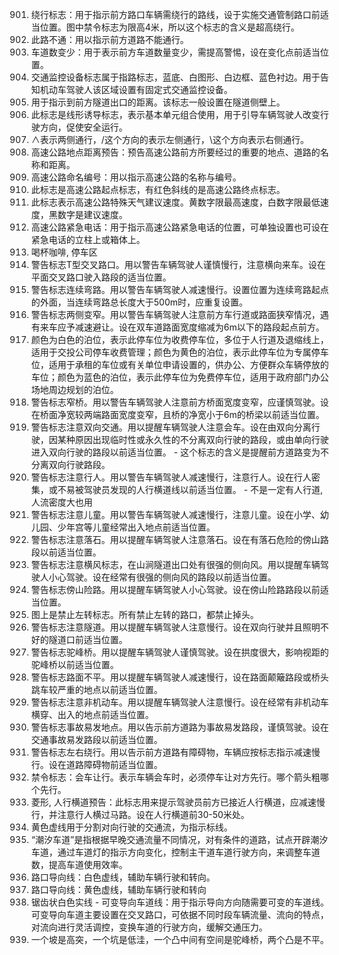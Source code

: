 901. 绕行标志：用于指示前方路口车辆需绕行的路线，设于实施交通管制路口前适当位置。图中禁令标志为限高4米，所以这个标志的含义是超高绕行。
902. 此路不通：用以指示前方道路不能通行。
903. 车道数变少：用于表示前方车道数量变少，需提高警惕，设在变化点前适当位置。
905. 交通监控设备标志属于指路标志，蓝底、白图形、白边框、蓝色衬边。用于告知机动车驾驶人该区域设置有固定式交通监控设备。
906. 用于指示到前方隧道出口的距离。该标志一般设置在隧道侧壁上。
907. 此标志是线形诱导标志，表示基本单元组合使用，用于引导车辆驾驶人改变行驶方向，促使安全运行。
908. ∧表示两侧通行，/这个方向的表示左侧通行，\这个方向表示右侧通行。
913. 高速公路地点距离预告：预告高速公路前方所要经过的重要的地点、道路的名称和距离。
914. 高速公路命名编号：用以指示高速公路的名称与编号。
918. 此标志是高速公路起点标志，有红色斜线的是高速公路终点标志。
925. 此标志表示高速公路特殊天气建议速度。黄数字限最高速度，白数字限最低速度，黑数字是建议速度。
926. 高速公路紧急电话：用于指示高速公路紧急电话的位置，可单独设置也可设在紧急电话的立柱上或箱体上。
932. 喝杯咖啡, 停车区
941. 警告标志T型交叉路口。用以警告车辆驾驶人谨慎慢行，注意横向来车。设在平面交叉路口驶入路段的适当位置。
945. 警告标志连续弯路。用以警告车辆驾驶人减速慢行。设置位置为连续弯路起点的外面，当连续弯路总长度大于500m时，应重复设置。
946. 警告标志两侧变窄。用以警告车辆驾驶人注意前方车行道或路面狭窄情况，遇有来车应予减速避让。设在双车道路面宽度缩减为6m以下的路段起点前方。
947. 颜色为白色的泊位，表示此停车位为收费停车位，多位于人行道及退缩线上，适用于交投公司停车收费管理；颜色为黄色的泊位，表示此停车位为专属停车位，适用于承租的车位或有关单位申请设置的，供办公、方便群众车辆停放的车位；颜色为蓝色的泊位，表示此停车位为免费停车位，适用于政府部门办公场地周边规划的泊位。
951. 警告标志窄桥。用以警告车辆驾驶人注意前方桥面宽度变窄，应谨慎驾驶。设在桥面净宽较两端路面宽度变窄，且桥的净宽小于6m的桥梁以前适当位置。
952. 警告标志注意双向交通。用以提醒车辆驾驶人注意会车。设在由双向分离行驶，因某种原因出现临时性或永久性的不分离双向行驶的路段，或由单向行驶进入双向行驶的路段以前适当位置。
    - 这个标志的含义是提醒前方道路变为不分离双向行驶路段。
953. 警告标志注意行人。用以警告车辆驾驶人减速慢行，注意行人。设在行人密集，或不易被驾驶员发现的人行横道线以前适当位置。
    - 不是一定有人行道, 人流密度大也用
954. 警告标志注意儿童。用以警告车辆驾驶人减速慢行，注意儿童。设在小学、幼儿园、少年宫等儿童经常出入地点前适当位置。
956. 警告标志注意落石。用以提醒车辆驾驶人注意落石。设在有落石危险的傍山路段以前适当位置。
957. 警告标志注意横风标志，在山涧隧道出口处有很强的侧向风。用以提醒车辆驾驶人小心驾驶。设在经常有很强的侧向风的路段以前适当位置。
959. 警告标志傍山险路。用以提醒车辆驾驶人小心驾驶。设在傍山险路路段以前适当位置。
960. 图上是禁止左转标志。所有禁止左转的路口，都禁止掉头。
962. 警告标志注意隧道。用以提醒车辆驾驶人注意慢行。设在双向行驶并且照明不好的隧道口前适当位置。
964. 警告标志驼峰桥。用以提醒车辆驾驶人谨慎驾驶。设在拱度很大，影响视距的驼峰桥以前适当位置。
965. 警告标志路面不平。用以提醒车辆驾驶人减速慢行，设在路面颠簸路段或桥头跳车较严重的地点以前适当位置。
969. 警告标志注意非机动车。用以提醒车辆驾驶人注意慢行。设在经常有非机动车横穿、出入的地点前适当位置。
970. 警告标志事故易发地点。用以告示前方道路为事故易发路段，谨慎驾驶。设在交通事故易发路段以前适当位置。
971. 警告标志左右绕行。用以告示前方道路有障碍物，车辆应按标志指示减速慢行。设在道路障碍物前适当位置。
976. 禁令标志：会车让行。表示车辆会车时，必须停车让对方先行。哪个箭头粗哪个先行。
980. 菱形, 人行横道预告：此标志用来提示驾驶员前方已接近人行横道，应减速慢行，并注意行人横过马路。设在人行横道前30-50米处。
983. 黄色虚线用于分割对向行驶的交通流，为指示标线。
988. “潮汐车道”是指根据早晚交通流量不同情况，对有条件的道路，试点开辟潮汐车道，通过车道灯的指示方向变化，控制主干道车道行驶方向，来调整车道数，提高车道使用效率。
992. 路口导向线：白色虚线，辅助车辆行驶和转向。
993. 路口导向线：黄色虚线，辅助车辆行驶和转向
996. 锯齿状白色实线
    - 可变导向车道线：用于指示导向方向随需要可变的车道线。可变导向车道主要设置在交叉路口，可依据不同时段车辆流量、流向的特点，对流向进行灵活调控，变换车道的行驶方向，缓解交通压力。
999. 一个坡是高突，一个坑是低洼，一个凸中间有空间是驼峰桥，两个凸是不平。